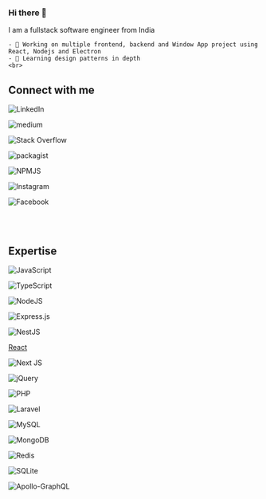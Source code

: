 ### Hi there 👋

  I am a fullstack software engineer from India

    - 🔭 Working on multiple frontend, backend and Window App project using React, Nodejs and Electron
    - 🌱 Learning design patterns in depth
    <br>

## Connect with me

![LinkedIn](https://img.shields.io/badge/linkedin-%230077B5.svg?style=for-the-badge&logo=linkedin&logoColor=white&link=https://in.linkedin.com/in/lb-madesia-890b021a1)

![medium](https://img.shields.io/badge/Medium-12100E?style=for-the-badge&logo=medium&logoColor=white&link=https://medium.com/@lalbabumadesia2)

![Stack Overflow](https://img.shields.io/badge/-Stackoverflow-FE7A16?style=for-the-badge&logo=stack-overflow&logoColor=white&https://stackoverflow.com/users/22148493/lb-madesia?tab=profile)

![packagist](https://img.shields.io/badge/SASS-hotpink.svg?style=for-the-badge&logo=SASS&logoColor=whitelink=https://packagist.org/users/lbmadesia/packages/)

![NPMJS](https://img.shields.io/badge/NPM-%23CB3837.svg?style=for-the-badge&logo=npm&logoColor=white&link=https://www.npmjs.com/~lbmadesia)

![Instagram](https://img.shields.io/badge/Instagram-%23E4405F.svg?style=for-the-badge&logo=Instagram&logoColor=white&link=https://www.instagram.com/lbmadesia)

![Facebook](https://img.shields.io/badge/Facebook-%231877F2.svg?style=for-the-badge&logo=Facebook&logoColor=white&link=https://www.facebook.com/profile.php?id=100012726150335)
 

<br>
<br>

## Expertise


![JavaScript](https://img.shields.io/badge/javascript-%23323330.svg?style=for-the-badge&logo=javascript&logoColor=%23F7DF1E)

![TypeScript](https://img.shields.io/badge/typescript-%23007ACC.svg?style=for-the-badge&logo=typescript&logoColor=white)

![NodeJS](https://img.shields.io/badge/node.js-6DA55F?style=for-the-badge&logo=node.js&logoColor=white)

![Express.js](https://img.shields.io/badge/express.js-%23404d59.svg?style=for-the-badge&logo=express&logoColor=%2361DAFB)


![NestJS](https://img.shields.io/badge/nestjs-%23E0234E.svg?style=for-the-badge&logo=nestjs&logoColor=white)

[React](https://img.shields.io/badge/react-%2320232a.svg?style=for-the-badge&logo=react&logoColor=%2361DAFB)

![Next JS](https://img.shields.io/badge/Next-black?style=for-the-badge&logo=next.js&logoColor=white)


![jQuery](https://img.shields.io/badge/jquery-%230769AD.svg?style=for-the-badge&logo=jquery&logoColor=white)

![PHP](https://img.shields.io/badge/php-%23777BB4.svg?style=for-the-badge&logo=php&logoColor=white)

![Laravel](https://img.shields.io/badge/laravel-%23FF2D20.svg?style=for-the-badge&logo=laravel&logoColor=white)


![MySQL](https://img.shields.io/badge/mysql-%2300f.svg?style=for-the-badge&logo=mysql&logoColor=white)

 ![MongoDB](https://img.shields.io/badge/MongoDB-%234ea94b.svg?style=for-the-badge&logo=mongodb&logoColor=white)

 ![Redis](https://img.shields.io/badge/redis-%23DD0031.svg?style=for-the-badge&logo=redis&logoColor=white)

 ![SQLite](https://img.shields.io/badge/sqlite-%2307405e.svg?style=for-the-badge&logo=sqlite&logoColor=white)

 ![Apollo-GraphQL](https://img.shields.io/badge/-ApolloGraphQL-311C87?style=for-the-badge&logo=apollo-graphql)

<br>
<br>
